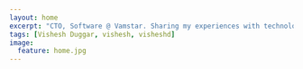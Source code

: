 ```yaml
---
layout: home
excerpt: "CTO, Software @ Vamstar. Sharing my experiences with technology, startups, entrepreneurship and more."
tags: [Vishesh Duggar, vishesh, visheshd]
image:
  feature: home.jpg
---
```

